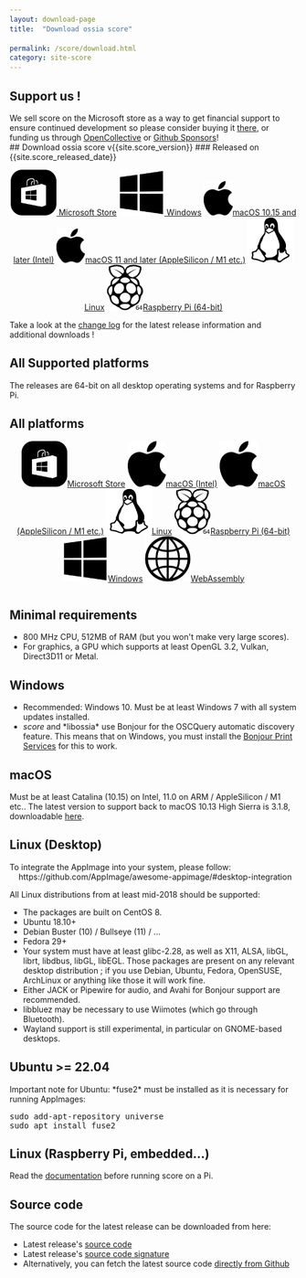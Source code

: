 ```yaml
---
layout: download-page
title:  "Download ossia score"

permalink: /score/download.html
category: site-score
---
```


<div class="support">
<h2> Support us !</h2>
We sell score on the Microsoft store as a way to get financial support to ensure continued development so please consider buying it <a href="https://apps.microsoft.com/store/detail/ossia-score/9NGT21X5XB19">there</a>, or funding us through <a href="https://opencollective.com/ossia">OpenCollective</a> or <a href="https://github.com/sponsors/jcelerier">Github Sponsors</a>!
</div>
## Download ossia score v{{site.score_version}}
### Released on {{site.score_released_date}}
<p class="download-page-layout" align="center">
<a id="winstore" href="https://apps.microsoft.com/store/detail/ossia-score/9NGT21X5XB19" target="_blank" class="page-button download-page"><img src="../assets/microsoft-store.svg" height="80px"/> Microsoft Store</a>
<a id="win" href="https://github.com/ossia/score/releases/download/v{{site.score_version}}/ossia.score-{{site.score_version}}-win64.exe" class="page-button download-page"><img src="../assets/windows_logo_2012-Black.svg" height="80px"/> Windows</a>
<a id="osx-intel" href="https://github.com/ossia/score/releases/download/v{{site.score_version}}/ossia.score-{{site.score_version}}-macOS-Intel.dmg" class="page-button download-page" ><img src="../assets/apple_logo_black.svg" height="60px"/>macOS 10.15 and later (Intel)</a>
<a id="osx-arm" href="https://github.com/ossia/score/releases/download/v{{site.score_version}}/ossia.score-{{site.score_version}}-macOS-AppleSilicon.dmg" class="page-button download-page" ><img src="../assets/apple_logo_black.svg" height="60px"/>macOS 11 and later (AppleSilicon / M1 etc.)</a>
<a id="linux" href="https://github.com/ossia/score/releases/download/v{{site.score_version}}/ossia.score-{{site.score_version}}-linux-amd64.AppImage" class="page-button download-page"><img src="../assets/Linux_Platform.svg" height="80px"/>Linux</a>
<a id="pi64" href="https://github.com/ossia/score/releases/download/v{{site.score_version}}/ossia.score-{{site.score_version}}-rpi-aarch64.tar.gz" class="page-button download-page"><img src="../assets/Pi64_Platform.svg" height="80px"/>Raspberry Pi (64-bit)</a>
</p>


Take a look at the <a href="https://github.com/ossia/score/releases/latest" target="_blank">change log</a> for the latest release information and additional downloads !

## All Supported platforms

The releases are 64-bit on all desktop operating systems and for Raspberry Pi. 

<h2 type="button" class="collapsible" > All platforms </h2>
<div class="collapsible-content">
<p class="download-page-layout" align="center">
<a href="https://apps.microsoft.com/store/detail/ossia-score/9NGT21X5XB19" target="_blank" class="page-button download-page"><img src="../assets/microsoft-store.svg" height="80px"/>Microsoft Store</a>
<a href="https://github.com/ossia/score/releases/download/v{{site.score_version}}/ossia.score-{{site.score_version}}-macOS-Intel.dmg" class="page-button download-page" ><img src="../assets/apple_logo_black.svg" height="80px"/>macOS (Intel)</a>
<a href="https://github.com/ossia/score/releases/download/v{{site.score_version}}/ossia.score-{{site.score_version}}-macOS-AppleSilicon.dmg" class="page-button download-page" ><img src="../assets/apple_logo_black.svg" height="80px"/>macOS (AppleSilicon / M1 etc.)</a>
<a href="https://github.com/ossia/score/releases/download/v{{site.score_version}}/ossia.score-{{site.score_version}}-linux-amd64.AppImage" class="page-button download-page"><img src="../assets/Linux_Platform.svg" height="80px"/>Linux</a>
<a href="https://github.com/ossia/score/releases/download/v{{site.score_version}}/ossia.score-{{site.score_version}}-rpi-aarch64.tar.gz" class="page-button download-page"><img src="../assets/Pi64_Platform.svg" height="80px"/>Raspberry Pi (64-bit)</a>
<a href="https://github.com/ossia/score/releases/download/v{{site.score_version}}/ossia.score-{{site.score_version}}-win64.exe" class="page-button download-page"><img src="../assets/windows_logo_2012-Black.svg" height="80px"/>Windows</a>
<a href="https://ossia.io/score-web" target="_blank" class="page-button download-page"><img src="../assets/web.png" height="80px"/>WebAssembly</a>
</p>

<p style="display: flex; justify-content: center;align-content:space-evenly;" align="center">

</p>
</div>

<h2 type="button" class="collapsible" > Minimal requirements </h2>
<div class="collapsible-content">
<ul>
<li> 800 MHz CPU, 512MB of RAM (but you won't make very large scores). </li>
<li> For graphics, a GPU which supports at least OpenGL 3.2, Vulkan, Direct3D11 or Metal. </li>
</ul>
</div>

<h2 type="button" class="collapsible" > Windows </h2>
<div class="collapsible-content">
<ul>
<li> Recommended: Windows 10. Must be at least Windows 7 with all system updates installed. </li>
<li> <i>score</i> and *libossia* use Bonjour for the OSCQuery automatic discovery feature.
  This means that on Windows, you must install the <a href="https://support.apple.com/kb/dl999?locale=en_US">Bonjour Print Services</a> for this to work. </li>
</ul>
</div>

<h2 type="button" class="collapsible" > macOS </h2>
<div class="collapsible-content">
Must be at least Catalina (10.15) on Intel, 11.0 on ARM / AppleSilicon / M1 etc..
The latest version to support back to macOS 10.13 High Sierra is 3.1.8, downloadable <a href="https://github.com/ossia/score/releases/download/v3.1.8/ossia.score-3.1.8-macOS.dmg">here</a>.
</div>

<h2 type="button" class="collapsible" > Linux (Desktop) </h2>
<div class="collapsible-content">

<p> To integrate the AppImage into your system, please follow: <br>
&nbsp;&nbsp;&nbsp;&nbsp;<a>https://github.com/AppImage/awesome-appimage/#desktop-integration</a>
</p>

All Linux distributions from at least mid-2018 should be supported:
<ul>
<li>The packages are built on CentOS 8.</li>
<li>Ubuntu 18.10+ </li>
<li>Debian Buster (10) / Bullseye (11) / ...  </li>
<li>Fedora 29+</li>
<li>Your system must have at least glibc-2.28, as well as X11, ALSA, libGL, librt, libdbus, libGL, libEGL. Those packages are present on any relevant desktop distribution ; if you use Debian, Ubuntu, Fedora, OpenSUSE, ArchLinux or anything like those it will work fine.</li>
<li>Either JACK or Pipewire for audio, and Avahi for Bonjour support are recommended.</li>
<li>libbluez may be necessary to use Wiimotes (which go through Bluetooth).</li>
<li>Wayland support is still experimental, in particular on GNOME-based desktops.</li>
</ul>
</div>

<h2 type="button" class="collapsible" > Ubuntu >= 22.04</h2>
<div class="collapsible-content">
Important note for Ubuntu: *fuse2* must be installed as it is necessary for running AppImages:

<pre>
sudo add-apt-repository universe
sudo apt install fuse2
</pre>
</div>

<h2 type="button" class="collapsible" > Linux (Raspberry Pi, embedded...) </h2>
<div class="collapsible-content">
Read the <a href="https://ossia.io/score-docs/in-depth/embedded.html">documentation</a> before running score on a Pi.
</div>

## Source code

The source code for the latest release can be downloaded from here:
* Latest release's <a href="https://github.com/ossia/score/releases/download/v{{site.score_version}}/ossia.score-{{site.score_version}}-src.tar.xz">source code</a>
* Latest release's <a href="https://github.com/ossia/score/releases/download/v{{site.score_version}}/ossia.score-{{site.score_version}}-src.tar.xz.asc">source code signature</a>
* Alternatively, you can fetch the latest source code <a href="https://github.com/ossia/score">directly from Github</a>



<script src="/js/collapsible.js"></script>
